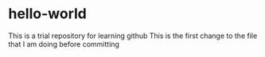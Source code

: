 # hello-world
This is a trial repository for learning github 
This is the first change to the file that I am doing before committing
